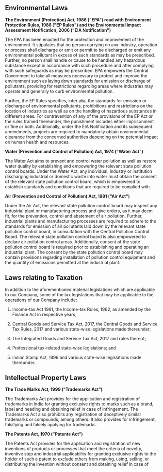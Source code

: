 ## Environmental Laws

**The Environment (Protection) Act, 1986 ("EPA") read with Environment Protection Rules, 1986 ("EP Rules") and the Environmental Impact Assessment Notification, 2006 ("EIA Notification")**

The EPA has been enacted for the protection and improvement of the environment. It stipulates that no person carrying on any industry, operation or process shall discharge or emit or permit to be discharged or emit any environmental pollutant in excess of such standards as may be prescribed. Further, no person shall handle or cause to be handled any hazardous substance except in accordance with such procedure and after complying with such safeguards as may be prescribed. EPA empowers the Central Government to take all measures necessary to protect and improve the environment such as laying down standards for emission or discharge of pollutants, providing for restrictions regarding areas where industries may operate and generally to curb environmental pollution.

Further, the EP Rules specifies, inter alia, the standards for emission or discharge of environmental pollutants, prohibitions and restrictions on the location of industries as well as on the handling of hazardous substances in different areas. For contravention of any of the provisions of the EP Act or the rules framed thereunder, the punishment includes either imprisonment or fine or both. Additionally, under the EIA Notification and its subsequent amendments, projects are required to mandatorily obtain environmental clearance from the concerned authorities depending on the potential impact on human health and resources.

**Water (Prevention and Control of Pollution) Act, 1974 ("Water Act")**

The Water Act aims to prevent and control water pollution as well as restore water quality by establishing and empowering the relevant state pollution control boards. Under the Water Act, any individual, industry or institution discharging industrial or domestic waste into water must obtain the consent of the relevant state pollution control board, which is empowered to establish standards and conditions that are required to be complied with.

**Air (Prevention and Control of Pollution) Act, 1981 ("Air Act")**

Under the Air Act, the relevant state pollution control board may inspect any industrial plant or manufacturing process and give orders, as it may deem fit, for the prevention, control and abatement of air pollution. Further, industrial plants and manufacturing processes are required to adhere to the standards for emission of air pollutants laid down by the relevant state pollution control board, in consultation with the Central Pollution Control Board. The relevant state pollution control board is also empowered to declare air pollution control areas. Additionally, consent of the state pollution control board is required prior to establishing and operating an industrial plant. The consent by the state pollution control board may contain provisions regarding installation of pollution control equipment and the quantity of emissions permitted at the industrial plant.

## Laws relating to Taxation

In addition to the aforementioned material legislations which are applicable to our Company, some of the tax legislations that may be applicable to the operations of our Company include:

1. Income-tax Act 1961, the Income-tax Rules, 1962, as amended by the Finance Act in respective years;

2. Central Goods and Service Tax Act, 2017, the Central Goods and Service Tax Rules, 2017 and various state-wise legislations made thereunder;

3. The Integrated Goods and Service Tax Act, 2017 and rules thereof;

4. Professional tax-related state-wise legislations; and

5. Indian Stamp Act, 1899 and various state-wise legislations made thereunder.

## Intellectual Property Laws

**The Trade Marks Act, 1999 ("Trademarks Act")**

The Trademarks Act provides for the application and registration of trademarks in India for granting exclusive rights to marks such as a brand, label and heading and obtaining relief in case of infringement. The Trademarks Act also prohibits any registration of deceptively similar trademarks or compounds, among others. It also provides for infringement, falsifying and falsely applying for trademarks.

**The Patents Act, 1970 ("Patents Act")**

The Patents Act provides for the application and registration of new inventions of products or processes that meet the criteria of novelty, inventive step and industrial applicability for granting exclusive rights to the holder of such a patent to exclude others from making, using, selling, or distributing the invention without consent and obtaining relief in case of